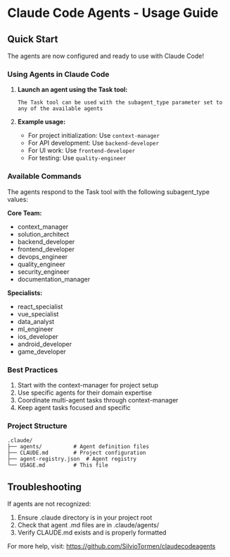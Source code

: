 # Claude Code Agents - Usage Guide

## Quick Start

The agents are now configured and ready to use with Claude Code!

### Using Agents in Claude Code

1. **Launch an agent using the Task tool:**
   ```
   The Task tool can be used with the subagent_type parameter set to any of the available agents
   ```

2. **Example usage:**
   - For project initialization: Use `context-manager`
   - For API development: Use `backend-developer`
   - For UI work: Use `frontend-developer`
   - For testing: Use `quality-engineer`

### Available Commands

The agents respond to the Task tool with the following subagent_type values:

**Core Team:**
- context_manager
- solution_architect
- backend_developer
- frontend_developer
- devops_engineer
- quality_engineer
- security_engineer
- documentation_manager

**Specialists:**
- react_specialist
- vue_specialist
- data_analyst
- ml_engineer
- ios_developer
- android_developer
- game_developer

### Best Practices

1. Start with the context-manager for project setup
2. Use specific agents for their domain expertise
3. Coordinate multi-agent tasks through context-manager
4. Keep agent tasks focused and specific

### Project Structure

```
.claude/
├── agents/          # Agent definition files
├── CLAUDE.md        # Project configuration
├── agent-registry.json  # Agent registry
└── USAGE.md         # This file
```

## Troubleshooting

If agents are not recognized:
1. Ensure .claude directory is in your project root
2. Check that agent .md files are in .claude/agents/
3. Verify CLAUDE.md exists and is properly formatted

For more help, visit: https://github.com/SilvioTormen/claudecodeagents
